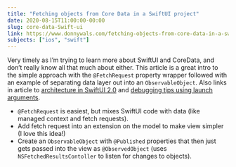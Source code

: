 ```yaml
---
title: "Fetching objects from Core Data in a SwiftUI project"
date: 2020-08-15T11:00:00-00:00
slug: core-data-Swift-ui
link: https://www.donnywals.com/fetching-objects-from-core-data-in-a-swiftui-project/
subjects: ["ios", "swift"]
---
```


Very timely as I’m trying to learn more about SwiftUI and CoreData, and don’t really know all that much about either. This article is a great intro to the simple approach with the `@FetchRequest` property wrapper followed with an example of separating data layer out into an `ObservableObject`. Also links in article to [architecture in SwiftUI 2.0](https://www.donnywals.com/using-core-data-with-swiftui-2-0-and-xcode-12/) and [debugging tips using launch arguments](https://www.donnywals.com/using-launch-arguments-for-easier-core-data-debugging/).

* `@FetchRequest` is easiest, but mixes SwiftUI code with data (like managed context and fetch requests).
* Add fetch request into an extension on the model to make view simpler (I love this idea!)
* Create an `ObservableObject` with `@Published` properties that then just gets passed into the view as `@ObservedObject` (uses `NSFetchedResultsContoller` to listen for changes to objects).